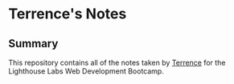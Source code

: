 # Terrence's Notes

## Summary

This repository contains all of the notes taken by [Terrence](https://github.com/ubctliu) for the Lighthouse Labs Web Development Bootcamp.